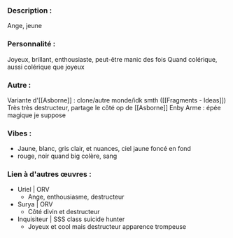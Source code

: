 ### Description :
Ange, jeune

### Personnalité :
Joyeux, brillant, enthousiaste, peut-être manic des fois
Quand colérique, aussi colérique que joyeux

### Autre :
Variante d'[[Asborne]] : clone/autre monde/idk smth ([[Fragments - Ideas]])
Très très destructeur, partage le côté op de [[Asborne]]
Enby
Arme : épée magique je suppose

### Vibes :
- Jaune, blanc, gris clair, et nuances, ciel jaune foncé en fond
- rouge, noir quand big colère, sang

### Lien à d'autres œuvres :
- Uriel | ORV
	- Ange, enthousiasme, destructeur
- Surya | ORV
	- Côté divin et destructeur
- Inquisiteur | SSS class suicide hunter
	- Joyeux et cool mais destructeur apparence trompeuse